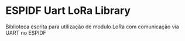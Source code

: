 # ESPIDF Uart LoRa Library

Biblioteca escrita para utilização de modulo LoRa com comunicação via UART no ESPIDF